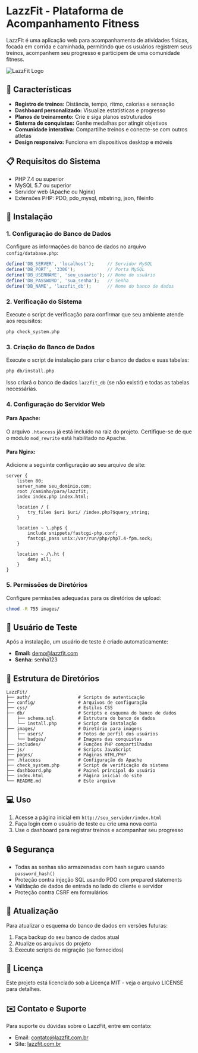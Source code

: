 # LazzFit - Plataforma de Acompanhamento Fitness

LazzFit é uma aplicação web para acompanhamento de atividades físicas, focada em corrida e caminhada, permitindo que os usuários registrem seus treinos, acompanhem seu progresso e participem de uma comunidade fitness.

![LazzFit Logo](images/logo.png)

## 🌟 Características

- **Registro de treinos:** Distância, tempo, ritmo, calorias e sensação
- **Dashboard personalizado:** Visualize estatísticas e progresso
- **Planos de treinamento:** Crie e siga planos estruturados
- **Sistema de conquistas:** Ganhe medalhas por atingir objetivos
- **Comunidade interativa:** Compartilhe treinos e conecte-se com outros atletas
- **Design responsivo:** Funciona em dispositivos desktop e móveis

## 📋 Requisitos do Sistema

- PHP 7.4 ou superior
- MySQL 5.7 ou superior
- Servidor web (Apache ou Nginx)
- Extensões PHP: PDO, pdo_mysql, mbstring, json, fileinfo

## 🚀 Instalação

### 1. Configuração do Banco de Dados

Configure as informações do banco de dados no arquivo `config/database.php`:

```php
define('DB_SERVER', 'localhost');     // Servidor MySQL
define('DB_PORT', '3306');            // Porta MySQL
define('DB_USERNAME', 'seu_usuario'); // Nome de usuário
define('DB_PASSWORD', 'sua_senha');   // Senha
define('DB_NAME', 'lazzfit_db');      // Nome do banco de dados
```

### 2. Verificação do Sistema

Execute o script de verificação para confirmar que seu ambiente atende aos requisitos:

```bash
php check_system.php
```

### 3. Criação do Banco de Dados

Execute o script de instalação para criar o banco de dados e suas tabelas:

```bash
php db/install.php
```

Isso criará o banco de dados `lazzfit_db` (se não existir) e todas as tabelas necessárias.

### 4. Configuração do Servidor Web

#### Para Apache:
O arquivo `.htaccess` já está incluído na raiz do projeto. Certifique-se de que o módulo `mod_rewrite` está habilitado no Apache.

#### Para Nginx:
Adicione a seguinte configuração ao seu arquivo de site:

```nginx
server {
    listen 80;
    server_name seu_dominio.com;
    root /caminho/para/lazzfit;
    index index.php index.html;
    
    location / {
        try_files $uri $uri/ /index.php?$query_string;
    }
    
    location ~ \.php$ {
        include snippets/fastcgi-php.conf;
        fastcgi_pass unix:/var/run/php/php7.4-fpm.sock;
    }
    
    location ~ /\.ht {
        deny all;
    }
}
```

### 5. Permissões de Diretórios

Configure permissões adequadas para os diretórios de upload:

```bash
chmod -R 755 images/
```

## 👤 Usuário de Teste

Após a instalação, um usuário de teste é criado automaticamente:

- **Email:** demo@lazzfit.com
- **Senha:** senha123

## 📂 Estrutura de Diretórios

```
LazzFit/
├── auth/                  # Scripts de autenticação
├── config/                # Arquivos de configuração
├── css/                   # Estilos CSS
├── db/                    # Scripts e esquema do banco de dados
│   ├── schema.sql         # Estrutura do banco de dados
│   └── install.php        # Script de instalação
├── images/                # Diretório para imagens
│   ├── users/             # Fotos de perfil dos usuários
│   └── badges/            # Imagens das conquistas
├── includes/              # Funções PHP compartilhadas
├── js/                    # Scripts JavaScript
├── pages/                 # Páginas HTML/PHP
├── .htaccess              # Configuração do Apache
├── check_system.php       # Script de verificação do sistema
├── dashboard.php          # Painel principal do usuário
├── index.html             # Página inicial do site
└── README.md              # Este arquivo
```

## 💻 Uso

1. Acesse a página inicial em `http://seu_servidor/index.html`
2. Faça login com o usuário de teste ou crie uma nova conta
3. Use o dashboard para registrar treinos e acompanhar seu progresso

## 🔒 Segurança

- Todas as senhas são armazenadas com hash seguro usando `password_hash()`
- Proteção contra injeção SQL usando PDO com prepared statements
- Validação de dados de entrada no lado do cliente e servidor
- Proteção contra CSRF em formulários

## 🔄 Atualização

Para atualizar o esquema do banco de dados em versões futuras:

1. Faça backup do seu banco de dados atual
2. Atualize os arquivos do projeto
3. Execute scripts de migração (se fornecidos)

## 📝 Licença

Este projeto está licenciado sob a Licença MIT - veja o arquivo LICENSE para detalhes.

## ✉️ Contato e Suporte

Para suporte ou dúvidas sobre o LazzFit, entre em contato:

- Email: contato@lazzfit.com.br
- Site: [lazzfit.com.br](https://lazzfit.com.br)
